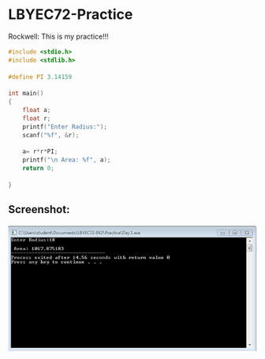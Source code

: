 # LBYEC72-Practice

Rockwell: This is my practice!!!


```c
#include <stdio.h>
#include <stdlib.h>

#define PI 3.14159

int main()
{
	float a;
	float r;
	printf("Enter Radius:");
	scanf("%f", &r);
	
	a= r*r*PI;
	printf("\n Area: %f", a);
	return 0;
	
}
```

## Screenshot:

![screenshot](https://github.com/rockiejardi/LBYEC72-Practice/blob/master/Capture%201.PNG)
